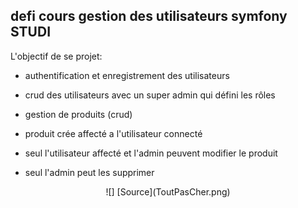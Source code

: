 ## defi cours gestion des utilisateurs symfony STUDI

L'objectif de se projet:

- authentification et enregistrement des utilisateurs

- crud des utilisateurs avec un super admin qui défini les rôles

- gestion de produits (crud)

- produit crée affecté a l'utilisateur connecté

- seul l'utilisateur affecté et l'admin peuvent modifier le produit

- seul l'admin peut les supprimer

<center>
![]
[Source](ToutPasCher.png)
</center>

